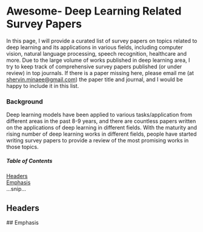 # Awesome- Deep Learning Related Survey Papers

In this page, I will provide a curated list of survey papers on topics related to deep learning and its applications in various fields, including computer vision, natural language processing, speech recognition, healthcare and more. 
Due to the large volume of works published in deep learning area, I try to keep track of comprehensive survey papers published (or under review) in top journals. 
If there is a paper missing here, please email me (at shervin.minaee@gmail.com) the paper title and journal, and I would be happy to include it in this list.

### Background

Deep learning models have been applied to various tasks/application from different areas in the past 8-9 years, and there are countless papers written on the applications of deep learning in different fields. 
With the maturity and rising number of deep learning works in different fields, people have started writing survey papers to provide a review of the most promising works in those topics.


##### Table of Contents  
[Headers](#headers)  
[Emphasis](#emphasis)  
...snip...    
<a name="headers"/>
## Headers
<a name="emphasis"/>
## Emphasis



